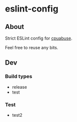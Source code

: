 # eslint-config

## About

Strict ESLint config for [cpuabuse](https://github.com/cpuabuse).

Feel free to reuse any bits.

## Dev

### Build types

- release
- test

### Test

- test2
